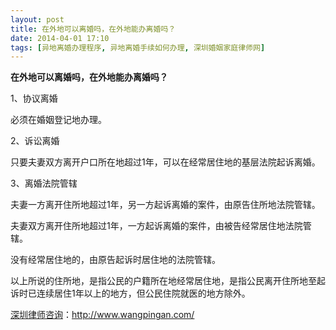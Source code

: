 ```yaml
---
layout: post
title: 在外地可以离婚吗，在外地能办离婚吗？
date: 2014-04-01 17:10
tags: [异地离婚办理程序, 异地离婚手续如何办理, 深圳婚姻家庭律师网]
---
```

<strong>在外地可以离婚吗，在外地能办离婚吗？</strong>

1、协议离婚

必须在婚姻登记地办理。

2、诉讼离婚

只要夫妻双方离开户口所在地超过1年，可以在经常居住地的基层法院起诉离婚。

3、离婚法院管辖

夫妻一方离开住所地超过1年，另一方起诉离婚的案件，由原告住所地法院管辖。

夫妻双方离开住所地超过1年，一方起诉离婚的案件，由被告经常居住地法院管辖。

没有经常居住地的，由原告起诉时居住地的法院管辖。

以上所说的住所地，是指公民的户籍所在地经常居住地，是指公民离开住所地至起诉时已连续居住1年以上的地方，但公民住院就医的地方除外。

<a href="http://www.wangpingan.com/">深圳律师咨询</a>：<a href="http://www.wangpingan.com/">http://www.wangpingan.com/</a>

